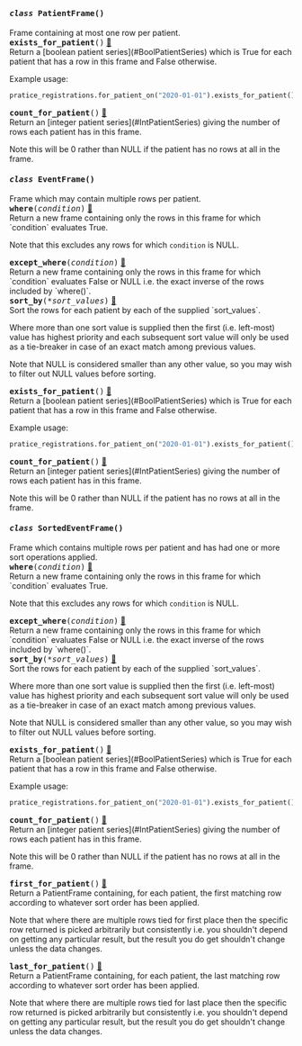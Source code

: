 <h4 class="attr-heading" id="PatientFrame" data-toc-label="PatientFrame" markdown>
  <tt><em>class</em> <strong>PatientFrame</strong>()</tt>
</h4>

<div markdown="block" class="indent">
Frame containing at most one row per patient.
<div class="attr-heading" id="PatientFrame.exists_for_patient">
  <tt><strong>exists_for_patient</strong>()</tt>
  <a class="headerlink" href="#PatientFrame.exists_for_patient" title="Permanent link">🔗</a>
</div>
<div markdown="block" class="indent">
Return a [boolean patient series](#BoolPatientSeries) which is True for each
patient that has a row in this frame and False otherwise.

Example usage:
```python
pratice_registrations.for_patient_on("2020-01-01").exists_for_patient()
```
</div>

<div class="attr-heading" id="PatientFrame.count_for_patient">
  <tt><strong>count_for_patient</strong>()</tt>
  <a class="headerlink" href="#PatientFrame.count_for_patient" title="Permanent link">🔗</a>
</div>
<div markdown="block" class="indent">
Return an [integer patient series](#IntPatientSeries) giving the number of rows each
patient has in this frame.

Note this will be 0 rather than NULL if the patient has no rows at all in the frame.
</div>

</div>


<h4 class="attr-heading" id="EventFrame" data-toc-label="EventFrame" markdown>
  <tt><em>class</em> <strong>EventFrame</strong>()</tt>
</h4>

<div markdown="block" class="indent">
Frame which may contain multiple rows per patient.
<div class="attr-heading" id="EventFrame.where">
  <tt><strong>where</strong>(<em>condition</em>)</tt>
  <a class="headerlink" href="#EventFrame.where" title="Permanent link">🔗</a>
</div>
<div markdown="block" class="indent">
Return a new frame containing only the rows in this frame for which `condition`
evaluates True.

Note that this excludes any rows for which `condition` is NULL.
</div>

<div class="attr-heading" id="EventFrame.except_where">
  <tt><strong>except_where</strong>(<em>condition</em>)</tt>
  <a class="headerlink" href="#EventFrame.except_where" title="Permanent link">🔗</a>
</div>
<div markdown="block" class="indent">
Return a new frame containing only the rows in this frame for which `condition`
evaluates False or NULL i.e. the exact inverse of the rows included by
`where()`.
</div>

<div class="attr-heading" id="EventFrame.sort_by">
  <tt><strong>sort_by</strong>(<em>*sort_values</em>)</tt>
  <a class="headerlink" href="#EventFrame.sort_by" title="Permanent link">🔗</a>
</div>
<div markdown="block" class="indent">
Sort the rows for each patient by each of the supplied `sort_values`.

Where more than one sort value is supplied then the first (i.e. left-most) value
has highest priority and each subsequent sort value will only be used as a
tie-breaker in case of an exact match among previous values.

Note that NULL is considered smaller than any other value, so you may wish to
filter out NULL values before sorting.
</div>

<div class="attr-heading" id="EventFrame.exists_for_patient">
  <tt><strong>exists_for_patient</strong>()</tt>
  <a class="headerlink" href="#EventFrame.exists_for_patient" title="Permanent link">🔗</a>
</div>
<div markdown="block" class="indent">
Return a [boolean patient series](#BoolPatientSeries) which is True for each
patient that has a row in this frame and False otherwise.

Example usage:
```python
pratice_registrations.for_patient_on("2020-01-01").exists_for_patient()
```
</div>

<div class="attr-heading" id="EventFrame.count_for_patient">
  <tt><strong>count_for_patient</strong>()</tt>
  <a class="headerlink" href="#EventFrame.count_for_patient" title="Permanent link">🔗</a>
</div>
<div markdown="block" class="indent">
Return an [integer patient series](#IntPatientSeries) giving the number of rows each
patient has in this frame.

Note this will be 0 rather than NULL if the patient has no rows at all in the frame.
</div>

</div>


<h4 class="attr-heading" id="SortedEventFrame" data-toc-label="SortedEventFrame" markdown>
  <tt><em>class</em> <strong>SortedEventFrame</strong>()</tt>
</h4>

<div markdown="block" class="indent">
Frame which contains multiple rows per patient and has had one or more sort
operations applied.
<div class="attr-heading" id="SortedEventFrame.where">
  <tt><strong>where</strong>(<em>condition</em>)</tt>
  <a class="headerlink" href="#SortedEventFrame.where" title="Permanent link">🔗</a>
</div>
<div markdown="block" class="indent">
Return a new frame containing only the rows in this frame for which `condition`
evaluates True.

Note that this excludes any rows for which `condition` is NULL.
</div>

<div class="attr-heading" id="SortedEventFrame.except_where">
  <tt><strong>except_where</strong>(<em>condition</em>)</tt>
  <a class="headerlink" href="#SortedEventFrame.except_where" title="Permanent link">🔗</a>
</div>
<div markdown="block" class="indent">
Return a new frame containing only the rows in this frame for which `condition`
evaluates False or NULL i.e. the exact inverse of the rows included by
`where()`.
</div>

<div class="attr-heading" id="SortedEventFrame.sort_by">
  <tt><strong>sort_by</strong>(<em>*sort_values</em>)</tt>
  <a class="headerlink" href="#SortedEventFrame.sort_by" title="Permanent link">🔗</a>
</div>
<div markdown="block" class="indent">
Sort the rows for each patient by each of the supplied `sort_values`.

Where more than one sort value is supplied then the first (i.e. left-most) value
has highest priority and each subsequent sort value will only be used as a
tie-breaker in case of an exact match among previous values.

Note that NULL is considered smaller than any other value, so you may wish to
filter out NULL values before sorting.
</div>

<div class="attr-heading" id="SortedEventFrame.exists_for_patient">
  <tt><strong>exists_for_patient</strong>()</tt>
  <a class="headerlink" href="#SortedEventFrame.exists_for_patient" title="Permanent link">🔗</a>
</div>
<div markdown="block" class="indent">
Return a [boolean patient series](#BoolPatientSeries) which is True for each
patient that has a row in this frame and False otherwise.

Example usage:
```python
pratice_registrations.for_patient_on("2020-01-01").exists_for_patient()
```
</div>

<div class="attr-heading" id="SortedEventFrame.count_for_patient">
  <tt><strong>count_for_patient</strong>()</tt>
  <a class="headerlink" href="#SortedEventFrame.count_for_patient" title="Permanent link">🔗</a>
</div>
<div markdown="block" class="indent">
Return an [integer patient series](#IntPatientSeries) giving the number of rows each
patient has in this frame.

Note this will be 0 rather than NULL if the patient has no rows at all in the frame.
</div>

<div class="attr-heading" id="SortedEventFrame.first_for_patient">
  <tt><strong>first_for_patient</strong>()</tt>
  <a class="headerlink" href="#SortedEventFrame.first_for_patient" title="Permanent link">🔗</a>
</div>
<div markdown="block" class="indent">
Return a PatientFrame containing, for each patient, the first matching row
according to whatever sort order has been applied.

Note that where there are multiple rows tied for first place then the specific
row returned is picked arbitrarily but consistently i.e. you shouldn't depend on
getting any particular result, but the result you do get shouldn't change unless
the data changes.
</div>

<div class="attr-heading" id="SortedEventFrame.last_for_patient">
  <tt><strong>last_for_patient</strong>()</tt>
  <a class="headerlink" href="#SortedEventFrame.last_for_patient" title="Permanent link">🔗</a>
</div>
<div markdown="block" class="indent">
Return a PatientFrame containing, for each patient, the last matching row
according to whatever sort order has been applied.

Note that where there are multiple rows tied for last place then the specific
row returned is picked arbitrarily but consistently i.e. you shouldn't depend on
getting any particular result, but the result you do get shouldn't change unless
the data changes.
</div>

</div>
